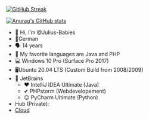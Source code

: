 [![GitHub Streak](https://github-readme-streak-stats.herokuapp.com?user=Julius-Babies&hide_border=true&date_format=j%20M%5B%20Y%5D)](https://git.io/streak-stats)

[![Anurag's GitHub stats](https://github-readme-stats.vercel.app/api?username=Julius-Babues)](https://github.com/anuraghazra/github-readme-stats)

- 👋 Hi, I’m @Julius-Babies
- 🚩German
- 🗣 14 years
- 👀 My favorite languages are Java and PHP
- 💻 Windows 10 Pro (Surface Pro 2017)
- 🖥Ubuntu 20.04 LTS (Custom Build from 2008/2009)
- 📄 JetBrains
  - ♥ IntelliJ IDEA Ultimate (Java)
  - ✔ PHPstorm (Webdevelopement)
  - 😐 PyCharm Ultimate (Python)
-  Hub (Private):
  - [Cloud](https://github.com/Julius-Babies/SRZ-Jahresarbeit2022)

<!---
Julius-Babies/Julius-Babies is a ✨ special ✨ repository because its `README.md` (this file) appears on your GitHub profile.
You can click the Preview link to take a look at your changes.
--->
